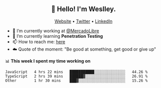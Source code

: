 <h2 align="center">👋 Hello! I'm Weslley.</h2>
<p align="center">
  <a href="http://weslleyneri.com.br">Website</a> •
  <a href="https://twitter.com/Weslley_Neri">Twitter</a> •
  <a href="https://www.linkedin.com/in/weslley-neri-3658908b">LinkedIn</a>
</p>


- 🔭 I’m currently working at [@MercadoLibre](https://github.com/mercadolibre)
- 🌱 I’m currently learning **Penetration Testing**
- 📫 How to reach me: [here](mailto:weslley39@gmail.com)
- ☁️ Quote of the moment: "Be good at something, get good or give up"

📊 **This week I spent my time working on**
<!--START_SECTION:waka-->

```text
JavaScript   4 hrs 22 mins   ███████████░░░░░░░░░░░░░░   44.26 %
TypeScript   2 hrs 39 mins   ██████▓░░░░░░░░░░░░░░░░░░   26.91 %
Other        1 hr 30 mins    ███▓░░░░░░░░░░░░░░░░░░░░░   15.26 %
```

<!--END_SECTION:waka-->

<!-- Inspired by https://github.com/gruselhaus/gruselhaus -->